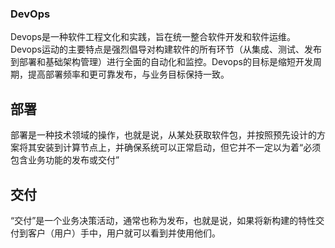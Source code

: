 ### DevOps

Devops是一种软件工程文化和实践，旨在统一整合软件开发和软件运维。Devops运动的主要特点是强烈倡导对构建软件的所有环节（从集成、测试、发布到部署和基础架构管理）进行全面的自动化和监控。Devops的目标是缩短开发周期，提高部署频率和更可靠发布，与业务目标保持一致。

## 部署

部署是一种技术领域的操作，也就是说，从某处获取软件包，并按照预先设计的方案将其安装到计算节点上，并确保系统可以正常启动，但它并不一定以为着“必须包含业务功能的发布或交付”

## 交付

“交付”是一个业务决策活动，通常也称为发布，也就是说，如果将新构建的特性交付到客户（用户）手中，用户就可以看到并使用他们。